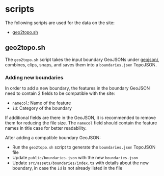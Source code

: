 # scripts

The following scripts are used for the data on the site:
- [geo2topo.sh](geo2topo.sh)

## geo2topo.sh

The `geo2topo.sh` script takes the input boundary GeoJSONs under [geojson/](geojson), combines, clips, snaps, and saves them into a `boundaries.json` TopoJSON.

### Adding new boundaries

In order to add a new boundary, the features in the boundary GeoJSON need to contain 2 fields to be compatible with the site:
- `namecol`: Name of the feature
- `id`: Category of the boundary

If additional fields are there in the GeoJSON, it is recommended to remove them for reducing the file size. The `namecol` field should contain the feature names in title case for better readability.

After adding a compatible boundary GeoJSON:
- Run the `geo2topo.sh` script to generate the `boundaries.json` TopoJSON file
- Update `public/boundaries.json` with the new `boundaries.json`
- Update `src/assets/boundaries/index.ts` with details about the new boundary, in case the `id` is not already listed in the file
